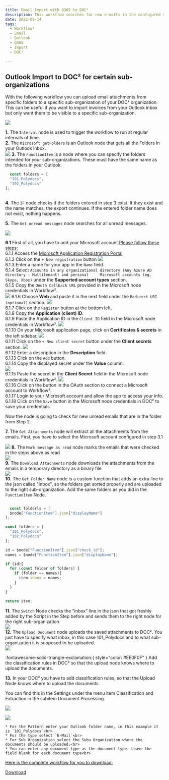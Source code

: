 ```yaml
---
title: Email Import with O365 to DOC²
description: This workflow searches for new e-mails in the configured sub-mailboxes of an e-mail address and uploads it to our DOC² system.
date: 2022-09-14
tags:
  - Workflow²
  - Email
  - Outlook
  - O365
  - Import
  - DOC²

---
```


##  Outlook Import to DOC² for certain sub-organizations

With the following workflow you can upload email attachments from specific folders to a specific sub-organization of your DOC² organization. This can be useful if you want to import invoices from your Outlook inbox but only want them to be visible to a specific sub-organization.

![](/_images/workflows/workflows/WF-outlook-import.png)

**1.** The `Interval` node is used to trigger the workflow to run at regular intervals of time.<br>
**2.** The `Microsoft getFolders` is an Outlook node that gets all the Folders in your Outlook Inbox.<br>
![](/_images/workflows/workflows/WF-outlook-import_get-folders.png)
**3.** The `FunctionItem` is a node where you can specify the folders intended for your sub-organizations. These must have the same name as the folders in your Outlook.

``` Javascript
  const folders = [
  "101_Polydocs",
  "102_Polydocs"
];
  
```

**4.** The `IF` node checks if the folders entered in step 3 exist. If they exist and the name matches, the export continues. If the entered folder name does not exist, nothing happens.

**5.** The `Get unread messages` node searches for all unread messages.

   ![](/_images/workflows/workflows/WF-outlook-import-get-unread-messages.png)

**6.1** First of all, you have to add your Microsoft account.<ins>Please follow these steps:</ins><br>
    6.1.1 Access the [Microsoft Application Registration Portal](https://aka.ms/appregistrations)<br>
    6.1.2 Click on the `+ New registration` button
        ![](/_images/workflows/workflows/WF-outlook-import-app-registrations-new.png)<br>
    6.1.3 Enter a name for your app in the `Name` field.<br>
    6.1.4 Select `Accounts in any organizational directory (Any Azure AD directory - Multitenant) and personal     Microsoft accounts (eg. Skype, Xbox)` under the **Supported account types** section.<br>
    6.1.5 Copy the `OAuth Callback URL` provided in the Microsoft node credentials in Workflow².<br>
    ![](/_images/workflows/workflows/WF-outlook-import-OAuth-redirect-url.png)
    6.1.6 Choose **Web** and paste it in the next field under the `Redirect URI (optional)` section.
        ![](/_images/workflows/workflows/WF-outlook-import-register-an-application.png)<br>
    6.1.7 Click on the `Register` button at the bottom left.<br>
    6.1.8 Copy the **Application (client) ID**.<br>
    6.1.9 Paste the Application ID in the `Client ID` field in the Microsoft node credentials in Workflow².
        ![](/_images/workflows/workflows/WF-outlook-import-microsoft-outlook-oauth2-api.png)<br>
    6.1.10 On your Microsoft application page, click on **Certificates & secrets** in the left sidebar.
        ![](/_images/workflows/workflows/WF-outlook-import-app-registrations-doc2.png)<br>
    6.1.11 Click on the `+ New client secret` button under the **Client secrets** section.
        ![](/_images/workflows/workflows/WF-outlook-import-certificates-and-secrets-new.png)<br>
    6.1.12 Enter a description in the **Description** field.<br>
    6.1.13 Click on the `Add` button.<br>
    6.1.14 Copy the displayed secret under the **Value** column.<br>
        ![](/_images/workflows/workflows/WF-outlook-import-certificates-and-secrets-value.png)<br>
    6.1.15 Paste the secret in the **Client Secret** field in the Microsoft node credentials in Workflow².
        ![](/_images/workflows/workflows/WF-outlook-import-microsoft-outlook-oauth2-api.png)<br>
    6.1.16 Click on the button in the OAuth section to connect a Microsoft account to Workflow².<br>
    6.1.17 Login to your Microsoft account and allow the app to access your info.<br>
    6.1.18 Click on the `Save` button in the Microsoft node credentials in DOC² to save your credentials.<br>

   Now the node is going to check for new unread emails that are in the folder from Step 2.

**7.** The `Get Attachments` node will extract all the attachments from the emails. First, you have to select the Microsoft account configured in step 3.1<br>

   ![](/_images/workflows/workflows/WF-outlook-import-get-attachments.png)
**8.** The `Mark message as read` node marks the emails that were checked in the steps above as read<br>
   ![](/_images/workflows/workflows/WF-outlook-import-mark-message-as-read.png)<br>
**9.** The `Download Attachments` node downloads the attachments from the emails in a temporary directory as a binary file<br>
   ![](/_images/workflows/workflows/WF-outlook-import-download-attachment.png)<br>
**10.** The `Get Folder Name` node is a custom function that adds an extra line to the json called "inbox", so the folders get sorted properly and are uploaded to the right sub-organization. Add the same folders as you did in the `FunctionItem` Node.

``` Javascript

  const folderls = [
  $node["FunctionItem"].json["displayName"]
];

const folders = [
  "101_Polydocs",
  "102_Polydocs"
];

id = $node["FunctionItem"].json["check_id"];
names = $node["FunctionItem"].json["displayName"];

if (id){
  for (const folder of folders) {
    if (folder == names){
      item.inbox = names;
    }
  }
}

return item;

```

**11.** The `Switch` Node checks the "inbox" line in the json that got freshly added by the Script in the Step before and sends them to the right node for the right sub-organization<br>
![](/_images/workflows/workflows/WF-outlook-import-switch-node.png)<br>
**12.** The `Upload Document` node uploads the saved attachments to DOC². You just have to specify what inbox, in this case 101_Polydocs and to what sub-organization it is supposed to be uploaded.<br>
![](/_images/workflows/workflows/WF-outlook-import-Doc-Upload.png)<br>

:fontawesome-solid-triangle-exclamation:{ style="color: #EE0F0F" }
Add the classification rules in DOC² so that the upload node knows where to upload the documents.

**13.** In your DOC² you have to add classification rules, so that the Upload Node knows where to upload the documents.<br>

You can find this in the Settings under the menu item Classification and Extraction in the subitem Document Processing.  

![](/_images/workflows/workflows/WF-outlook-import-doc2-settings.png)

![](/_images/workflows/workflows/WF-outlook-import-classification-rules.png)<br>
    
    * For the Pattern enter your Outlook folder name, in this example it is `101_Polydocs`<br>
    * For the type select `E-Mail`<br>
    * For Sub Organization select the Subu Organization where the documents should be uploaded.<br>
    * You can enter any document type as the document type. Leave the field blank for each document type<br>


<ins>Here is the complete workflow for you to download:</ins>

<a href="/example/downloadables/Workflow_Outlook.json" download>Download</a>
